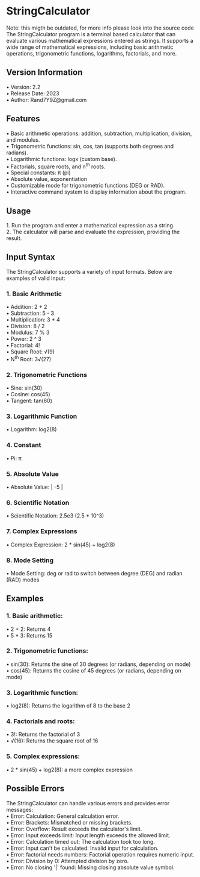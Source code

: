 <h1>StringCalculator</h1>
Note: this migth be outdated, for more info please look into the source code<br>
The StringCalculator program is a terminal based calculator that can evaluate various mathematical expressions entered as strings. It supports a wide range of mathematical expressions, including basic arithmetic operations, trigonometric functions, logarithms, factorials, and more.

<h2>Version Information</h2>
• Version: 2.2 <br>
• Release Date: 2023 <br>
• Author: Rand7Y9Z@gmail.com <br>

<h2>Features</h2>
• Basic arithmetic operations: addition, subtraction, multiplication, division, and modulus.<br>
• Trigonometric functions: sin, cos, tan (supports both degrees and radians).<br>
• Logarithmic functions: logx (custom base).<br>
• Factorials, square roots, and n<sup>th</sup> roots.<br>
• Special constants: π (pi)<br>
• Absolute value, exponentiation<br>
• Customizable mode for trigonometric functions (DEG or RAD).<br>
• Interactive command system to display information about the program.<br>

<h2>Usage</h2>
1.	Run the program and enter a mathematical expression as a string.<br>
2.	The calculator will parse and evaluate the expression, providing the result.<br>

<h2>Input Syntax</h2>
The StringCalculator supports a variety of input formats. Below are examples of valid input:<br>
<h3>1. Basic Arithmetic</h3>
• Addition: 2 + 2<br>
• Subtraction: 5 - 3<br>
• Multiplication: 3 * 4<br>
• Division: 8 / 2<br>
• Modulus: 7 % 3<br>
• Power: 2 ^ 3<br>
• Factorial: 4!<br>
• Square Root: √(9)<br>
• N<sup>th</sup> Root: 3√(27)<br>
<h3>2. Trigonometric Functions</h3>
• Sine: sin(30)<br>
• Cosine: cos(45)<br>
• Tangent: tan(60)<br>
<h3>3. Logarithmic Function</h3>
• Logarithm: log2(8)
<h3>4. Constant</h3>
• Pi: π<br>
<h3>5. Absolute Value</h3>
• Absolute Value: | -5 |<br>
<h3>6. Scientific Notation</h3>
• Scientific Notation: 2.5e3 (2.5 * 10^3)<br>
<h3>7. Complex Expressions</h3>
• Complex Expression: 2 * sin(45) + log2(8)<br>
<h3>8. Mode Setting</h3>
• Mode Setting: deg or rad to switch between degree (DEG) and radian (RAD) modes<br>

<h2>Examples</h2>
<h3>1.	Basic arithmetic:</h3>
• 2 + 2: Returns 4<br>
• 5 * 3: Returns 15<br>
<h3>2.	Trigonometric functions:</h3>
• sin(30): Returns the sine of 30 degrees (or radians, depending on mode)<br>
• cos(45): Returns the cosine of 45 degrees (or radians, depending on mode)<br>
<h3>3.	Logarithmic function:</h3>
• log2(8): Returns the logarithm of 8 to the base 2<br>
<h3>4.	Factorials and roots:</h3>
• 3!: Returns the factorial of 3<br>
• √(16): Returns the square root of 16<br>
<h3>5.	Complex expressions:</h3>
• 2 * sin(45) + log2(8): a more complex expression<br>

<h2>Possible Errors</h2>
The StringCalculator can handle various errors and provides error messages:<br>
• Error: Calculation: General calculation error.<br>
• Error: Brackets: Mismatched or missing brackets.<br>
• Error: Overflow: Result exceeds the calculator's limit.<br>
• Error: Input exceeds limit: Input length exceeds the allowed limit.<br>
• Error: Calculation timed out: The calculation took too long.<br>
• Error: Input can't be calculated: Invalid input for calculation.<br>
• Error: factorial needs numbers: Factorial operation requires numeric input.<br>
• Error: Division by 0: Attempted division by zero.<br>
• Error: No closing '|' found: Missing closing absolute value symbol.<br>


